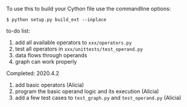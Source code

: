 To use this to build your Cython file use the commandline options:

```
$ python setup.py build_ext --inplace
```

to-do list:
1. add all available operators to `xxx/operators.py`
2. test all operators in `xxx/unittests/test_operand.py`
3. data flows through operands
4. graph can work properly

Completed:
2020.4.2
1. add basic operators (Alicia)
2. program the basic operand logic and its execution (Alicia)
3. add a few test cases to `test_graph.py` and `test_operand.py` (Alicia)
